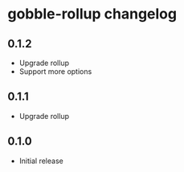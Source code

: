 # gobble-rollup changelog

## 0.1.2

* Upgrade rollup
* Support more options

## 0.1.1

* Upgrade rollup

## 0.1.0

* Initial release
